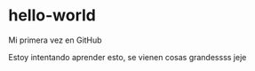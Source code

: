 # hello-world
Mi primera vez en GitHub

Estoy intentando aprender esto, se vienen cosas grandessss
jeje

